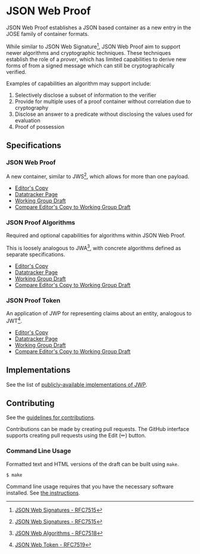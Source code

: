 # JSON Web Proof
<!-- regenerate: off (set to off if you edit this file) -->

JSON Web Proof establishes a JSON based container as a new entry in the JOSE family of container formats.

While similar to JSON Web Signature[^JWS], JSON Web Proof aim to support newer algorithms and cryptographic techniques. These techniques establish the role of a *prover*, which has limited capabilities to derive new forms of from a signed message which can still be cryptographically verified.

Examples of capabilities an algorithm may support include:

1. Selectively disclose a subset of information to the verifier
2. Provide for multiple uses of a proof container without correlation due to cryptography
3. Disclose an answer to a predicate without disclosing the values used for evaluation
4. Proof of possession

## Specifications

### JSON Web Proof

A new container, similar to JWS[^JWS], which allows for more than one payload.

* [Editor's Copy](https://ietf-wg-jose.github.io/json-web-proof/#go.draft-ietf-jose-json-web-proof.html)
* [Datatracker Page](https://datatracker.ietf.org/doc/draft-ietf-jose-json-web-proof)
* [Working Group Draft](https://datatracker.ietf.org/doc/html/draft-ietf-jose-json-web-proof)
* [Compare Editor's Copy to Working Group Draft](https://ietf-wg-jose.github.io/json-web-proof/#go.draft-ietf-jose-json-web-proof.diff)

### JSON Proof Algorithms

Required and optional capabilities for algorithms within JSON Web Proof. 

This is loosely analogous to JWA[^JWA], with concrete algorithms defined as separate specifications.

* [Editor's Copy](https://ietf-wg-jose.github.io/json-web-proof/#go.draft-ietf-jose-json-proof-algorithms.html)
* [Datatracker Page](https://datatracker.ietf.org/doc/draft-ietf-jose-json-proof-algorithms)
* [Working Group Draft](https://datatracker.ietf.org/doc/html/draft-ietf-jose-json-proof-algorithms)
* [Compare Editor's Copy to Working Group Draft](https://ietf-wg-jose.github.io/json-web-proof/#go.draft-ietf-jose-json-proof-algorithms.diff)

### JSON Proof Token

An application of JWP for representing claims about an entity, analogous to  JWT[^JWT].

* [Editor's Copy](https://ietf-wg-jose.github.io/json-web-proof/#go.draft-ietf-jose-json-proof-token.html)
* [Datatracker Page](https://datatracker.ietf.org/doc/draft-ietf-jose-json-proof-token)
* [Working Group Draft](https://datatracker.ietf.org/doc/html/draft-ietf-jose-json-proof-token)
* [Compare Editor's Copy to Working Group Draft](https://ietf-wg-jose.github.io/json-web-proof/#go.draft-ietf-jose-json-proof-token.diff)

## Implementations

See the list of [publicly-available implementations of JWP](https://github.com/ietf-wg-jose/json-web-proof/blob/main/IMPLEMENTATIONS.md).

## Contributing

See the
[guidelines for contributions](https://github.com/ietf-wg-jose/json-web-proof/blob/main/CONTRIBUTING.md).

Contributions can be made by creating pull requests.
The GitHub interface supports creating pull requests using the Edit (✏) button.

### Command Line Usage

Formatted text and HTML versions of the draft can be built using `make`.

```sh
$ make
```

[^JWS]: [JSON Web Signatures - RFC7515][JWS]
[^JWK]: [JSON Web Keys - RFC7517][JWK]
[^JWA]: [JSON Web Algorithms - RFC7518][JWA]
[^JWT]: [JSON Web Token - RFC7519][JWT]

[JWS]: https://datatracker.ietf.org/doc/html/rfc7515
[JWK]: https://datatracker.ietf.org/doc/html/rfc7517
[JWA]: https://datatracker.ietf.org/doc/html/rfc7518
[JWT]: https://datatracker.ietf.org/doc/html/rfc7519

Command line usage requires that you have the necessary software installed.  See
[the instructions](https://github.com/martinthomson/i-d-template/blob/main/doc/SETUP.md).

